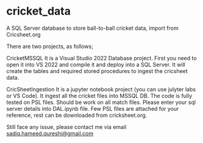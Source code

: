 # cricket_data
A SQL Server database to store ball-to-ball cricket data, import from Cricsheet.org 

There are two projects, as follows; 

CricketMSSQL 
  It is a Visual Studio 2022 Database project. First you need to open it into VS 2022 and compile it and deploy into a SQL Server. 
  It will create the tables and required stored procedures to ingest the cricsheet data. 

CricSheetIngestion 
  It is a jupyter notebook project (you can use julyter labs or VS Code). It ingest all the cricket files into MSSQL DB. The code is fully tested on PSL files. Should be work on all match files. 
  Please enter your sql server details into DAL.ipynb file. Few PSL files are attached for your reference, rest can be downloaded from cricksheet.org. 


Still face any issue, please contact me via email sadiq.hameed.qureshi@gmail.com 


